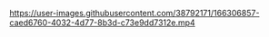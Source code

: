 https://user-images.githubusercontent.com/38792171/166306857-caed6760-4032-4d77-8b3d-c73e9dd7312e.mp4
